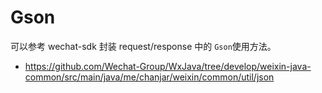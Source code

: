 # Gson

可以参考 wechat-sdk 封装 request/response 中的 `Gson`使用方法。

- <https://github.com/Wechat-Group/WxJava/tree/develop/weixin-java-common/src/main/java/me/chanjar/weixin/common/util/json>